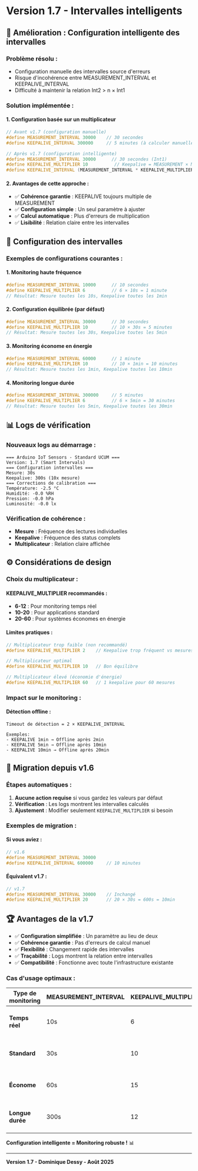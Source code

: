 # Version 1.7 - Intervalles intelligents

## 🎯 Amélioration : Configuration intelligente des intervalles

### **Problème résolu :**
- Configuration manuelle des intervalles source d'erreurs
- Risque d'incohérence entre MEASUREMENT_INTERVAL et KEEPALIVE_INTERVAL
- Difficulté à maintenir la relation Int2 > n × Int1

### **Solution implémentée :**

#### **1. Configuration basée sur un multiplicateur**
```cpp
// Avant v1.7 (configuration manuelle)
#define MEASUREMENT_INTERVAL 30000    // 30 secondes
#define KEEPALIVE_INTERVAL 300000     // 5 minutes (à calculer manuellement)

// Après v1.7 (configuration intelligente)
#define MEASUREMENT_INTERVAL 30000      // 30 secondes (Int1)
#define KEEPALIVE_MULTIPLIER 10          // Keepalive = MEASUREMENT × MULTIPLIER
#define KEEPALIVE_INTERVAL (MEASUREMENT_INTERVAL * KEEPALIVE_MULTIPLIER)  // Auto: 5 minutes
```

#### **2. Avantages de cette approche :**
- ✅ **Cohérence garantie** : KEEPALIVE toujours multiple de MEASUREMENT
- ✅ **Configuration simple** : Un seul paramètre à ajuster
- ✅ **Calcul automatique** : Plus d'erreurs de multiplication
- ✅ **Lisibilité** : Relation claire entre les intervalles

## 🔧 Configuration des intervalles

### **Exemples de configurations courantes :**

#### **1. Monitoring haute fréquence**
```cpp
#define MEASUREMENT_INTERVAL 10000      // 10 secondes
#define KEEPALIVE_MULTIPLIER 6          // 6 × 10s = 1 minute
// Résultat: Mesure toutes les 10s, Keepalive toutes les 1min
```

#### **2. Configuration équilibrée (par défaut)**
```cpp
#define MEASUREMENT_INTERVAL 30000      // 30 secondes  
#define KEEPALIVE_MULTIPLIER 10         // 10 × 30s = 5 minutes
// Résultat: Mesure toutes les 30s, Keepalive toutes les 5min
```

#### **3. Monitoring économe en énergie**
```cpp
#define MEASUREMENT_INTERVAL 60000      // 1 minute
#define KEEPALIVE_MULTIPLIER 10         // 10 × 1min = 10 minutes  
// Résultat: Mesure toutes les 1min, Keepalive toutes les 10min
```

#### **4. Monitoring longue durée**
```cpp
#define MEASUREMENT_INTERVAL 300000     // 5 minutes
#define KEEPALIVE_MULTIPLIER 6          // 6 × 5min = 30 minutes
// Résultat: Mesure toutes les 5min, Keepalive toutes les 30min
```

## 📊 Logs de vérification

### **Nouveaux logs au démarrage :**
```text
=== Arduino IoT Sensors - Standard UCUM ===
Version: 1.7 (Smart Intervals)
=== Configuration intervalles ===
Mesure: 30s
Keepalive: 300s (10x mesure)
=== Corrections de calibration ===
Température: -2.5 °C
Humidité: -0.0 %RH
Pression: -0.0 hPa
Luminosité: -0.0 lx
```

### **Vérification de cohérence :**
- **Mesure** : Fréquence des lectures individuelles
- **Keepalive** : Fréquence des status complets
- **Multiplicateur** : Relation claire affichée

## ⚙️ Considérations de design

### **Choix du multiplicateur :**

#### **KEEPALIVE_MULTIPLIER recommandés :**
- **6-12** : Pour monitoring temps réel
- **10-20** : Pour applications standard  
- **20-60** : Pour systèmes économes en énergie

#### **Limites pratiques :**
```cpp
// Multiplicateur trop faible (non recommandé)
#define KEEPALIVE_MULTIPLIER 2    // Keepalive trop fréquent vs mesures

// Multiplicateur optimal
#define KEEPALIVE_MULTIPLIER 10   // Bon équilibre

// Multiplicateur élevé (économie d'énergie)
#define KEEPALIVE_MULTIPLIER 60   // 1 keepalive pour 60 mesures
```

### **Impact sur le monitoring :**

#### **Détection offline :**
```text
Timeout de détection = 2 × KEEPALIVE_INTERVAL

Exemples:
- KEEPALIVE 1min → Offline après 2min
- KEEPALIVE 5min → Offline après 10min  
- KEEPALIVE 10min → Offline après 20min
```

## 🔄 Migration depuis v1.6

### **Étapes automatiques :**
1. **Aucune action requise** si vous gardez les valeurs par défaut
2. **Vérification** : Les logs montrent les intervalles calculés
3. **Ajustement** : Modifier seulement `KEEPALIVE_MULTIPLIER` si besoin

### **Exemples de migration :**

#### **Si vous aviez :**
```cpp
// v1.6
#define MEASUREMENT_INTERVAL 30000
#define KEEPALIVE_INTERVAL 600000     // 10 minutes
```

#### **Équivalent v1.7 :**
```cpp
// v1.7  
#define MEASUREMENT_INTERVAL 30000    // Inchangé
#define KEEPALIVE_MULTIPLIER 20       // 20 × 30s = 600s = 10min
```

## 🏆 Avantages de la v1.7

- ✅ **Configuration simplifiée** : Un paramètre au lieu de deux
- ✅ **Cohérence garantie** : Pas d'erreurs de calcul manuel
- ✅ **Flexibilité** : Changement rapide des intervalles
- ✅ **Traçabilité** : Logs montrent la relation entre intervalles
- ✅ **Compatibilité** : Fonctionne avec toute l'infrastructure existante

### **Cas d'usage optimaux :**

| Type de monitoring | MEASUREMENT_INTERVAL | KEEPALIVE_MULTIPLIER | Résultat |
|-------------------|---------------------|---------------------|----------|
| **Temps réel** | 10s | 6 | Mesure: 10s, Status: 1min |
| **Standard** | 30s | 10 | Mesure: 30s, Status: 5min |
| **Économe** | 60s | 15 | Mesure: 1min, Status: 15min |
| **Longue durée** | 300s | 12 | Mesure: 5min, Status: 1h |

**Configuration intelligente = Monitoring robuste !** 📊

---

**Version 1.7 - Dominique Dessy - Août 2025**
